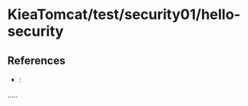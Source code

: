 KieaTomcat/test/security01/hello-security
=========================================





References
----------
- []( ""):



.....





